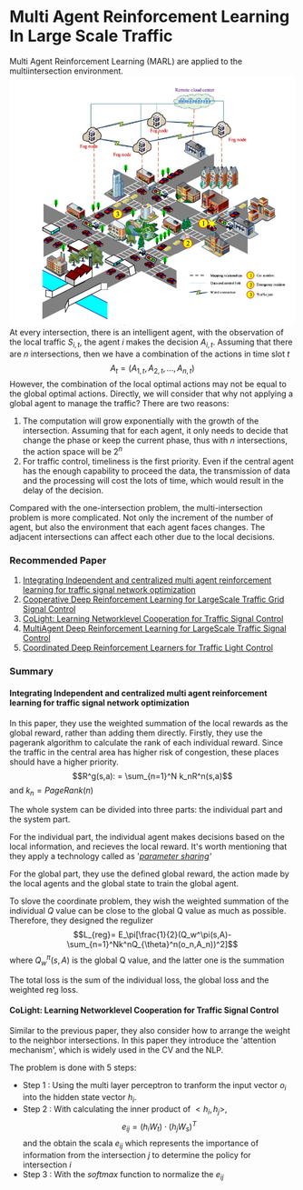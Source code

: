 # Multi Agent Reinforcement Learning In Large Scale Traffic

Multi Agent Reinforcement Learning (MARL) are applied to the multiintersection environment. 
![intersection](image/intersection.jpg)
At every intersection, there is an intelligent agent, with the observation of the local traffic $S_{i,t}$, the agent $i$ makes the decision $A_{i,t}$. Assuming that there are $n$ intersections, then we have a combination of the actions in time slot $t$
$$A_t = (A_{1,t},A_{2,t},...,A_{n,t})$$
However, the combination of the local optimal actions may not be equal to the global optimal actions. 
Directly, we will consider that why not applying a global agent to manage the traffic? 
There are two reasons:
1. The computation will grow exponentially with the growth of the intersection. Assuming that for each agent, it only needs to decide that change the phase or keep the current phase, thus with $n$ intersections, the action space will be $2^n$
2. For traffic control, timeliness is the first priority. Even if the central agent has the enough capability to proceed the data, the transmission of data and the processing will cost the lots of time, which would result in the delay of the decision.

Compared with the one-intersection problem, the multi-intersection problem is more complicated. Not only the increment of the number of agent, but also the environment that each agent faces changes. The adjacent intersections can affect each other due to the local decisions. 

### Recommended Paper
1. [Integrating Independent and centralized multi agent reinforcement learning for traffic signal network optimization](https://arxiv.org/abs/1909.10651)
2. [Cooperative Deep Reinforcement Learning for LargeScale Traffic Grid Signal Control](https://ieeexplore.ieee.org/document/8676356)
3. [CoLight: Learning Networklevel Cooperation for Traffic Signal Control](https://arxiv.org/abs/1905.05717)
4. [MultiAgent Deep Reinforcement Learning for LargeScale Traffic Signal Control](https://ieeexplore.ieee.org/document/8667868)
5. [Coordinated Deep Reinforcement Learners for Traffic Light Control](https://pure.uva.nl/ws/files/10793554/vanderpol_oliehoek_nipsmalic2016.pdf)
  
### **Summary**
#### Integrating Independent and centralized multi agent reinforcement learning for traffic signal network optimization

In this paper, they use the weighted summation of the local rewards as the global reward, rather than adding them directly. Firstly, they use the pagerank algorithm to calculate the rank of each individual reward. Since the traffic in the central area has higher risk of congestion, these places should have a higher priority.
$$R^g(s,a): = \sum_{n=1}^N k_nR^n(s,a)$$
and $k_n=PageRank(n)$

The whole system can be divided into three parts: the individual part and the system part. 

For the individual part, the individual agent makes decisions based on the local information, and recieves the local reward. It's worth mentioning that they apply a technology called as '*[parameter sharing](https://www.aaai.org/ocs/index.php/AAAI/AAAI18/paper/viewPaper/17193)'*

For the global part, they use the defined global reward, the action made by the local agents and the global state to train the global agent.

To slove the coordinate problem, they wish the weighted summation of the individual $Q$ value can be close to the global Q value as much as possible. Therefore, they designed the regulizer 
$$L_{reg}= E_\pi[\frac{1}{2}(Q_w^\pi(s,A)-\sum_{n=1}^Nk^nQ_{\theta}^n(o_n,A_n))^2]$$
where $Q_w^\pi(s,A)$ is the global Q value, and the latter one is the summation

The total loss is the sum of the individual loss, the global loss and the weighted reg loss.

#### CoLight: Learning Networklevel Cooperation for Traffic Signal Control
Similar to the previous paper, they also consider how to arrange the weight to the neighbor intersections. In this paper they introduce the 'attention mechanism', which is widely used in the CV and the NLP. 

The problem is done with 5 steps:
- Step 1 : Using the multi layer perceptron to tranform the input vector $o_i$ into the hidden state vector $h_i$.
- Step 2 : With calculating the inner product of $<h_i,h_j>$,
  $$e_{ij} = (h_iW_t)\cdot(h_jW_s)^T$$ 
  and the obtain the scala $e_{ij}$ which represents the importance of information from the intersection $j$ to determine the policy for intersection $i$
- Step 3 : With the $softmax$ function to normalize the $e_{ij}$
